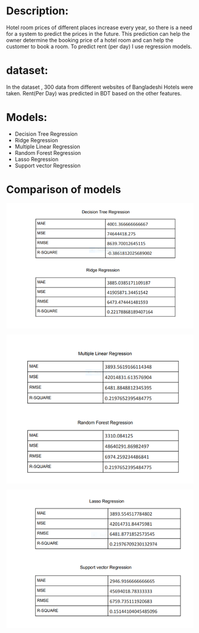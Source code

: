 # Description:
Hotel room prices of different places increase every year, so there is a
need for a system to predict the prices in the future. This prediction can
help the owner determine the booking price of a hotel room and can help
the customer to book a room.
To predict rent (per day) I use regression models. 
# dataset:
In the dataset , 300 data from different websites of Bangladeshi Hotels were taken. Rent(Per Day) was predicted in BDT based
on the other features.
# Models:
* Decision Tree Regression 
* Ridge Regression 
* Multiple Linear Regression 
* Random Forest Regression 
* Lasso Regression 
* Support vector Regression

# Comparison of models
![Comparison of models](Comparison/Comparison1.PNG)

![Comparison of models](Comparison/Comparison2.PNG)

![Comparison of models](Comparison/Comparison3.PNG)
